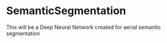 # SemanticSegmentation

This will be a Deep Neural Network created for aerial semantic segmentation
